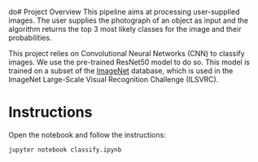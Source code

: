 do# Project Overview
This pipeline aims at processing user-supplied images. The user supplies the photograph of an object as input and the algorithm returns the top 3 most likely classes for the image and their probabilities.  

This project relies on Convolutional Neural Networks (CNN) to classify images. We use the pre-trained ResNet50 model to do so. This model is trained on a subset of the [ImageNet](http://www.image-net.org/) database, which is used in the ImageNet Large-Scale Visual Recognition Challenge (ILSVRC).

# Instructions
Open the notebook and follow the instructions:
```
jupyter notebook classify.ipynb
```
